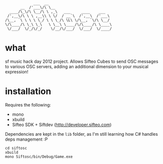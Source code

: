 ```
             ___  __
       __  /'___\/\ \__
  ____/\_\/\ \__/\ \ ,_\   ___     ____    ___
 /',__\/\ \ \ ,__\\ \ \/  / __`\  /',__\  /'___\
/\__, `\ \ \ \ \_/ \ \ \_/\ \L\ \/\__, `\/\ \__/
\/\____/\ \_\ \_\   \ \__\ \____/\/\____/\ \____\
 \/___/  \/_/\/_/    \/__/\/___/  \/___/  \/____/
```
# what
sf music hack day 2012 project.  Allows Sifteo Cubes to send OSC messages to various OSC servers, adding an additional dimension to your musical expression!

# installation
Requires the following:

- mono
- xbuild
- Sifteo SDK + Siftdev (http://developer.sifteo.com)

Dependencies are kept in the `lib` folder, as I'm still learning how C# handles deps management :P

```
cd siftosc
xbuild
mono Siftosc/bin/Debug/Game.exe
```
